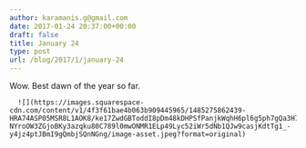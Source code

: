 ```yaml
---
author: karamanis.g@gmail.com
date: 2017-01-24 20:37:00+00:00
draft: false
title: January 24
type: post
url: /blog/2017/1/january-24
---
```


Wow. Best dawn of the year so far.


  
      ![](https://images.squarespace-cdn.com/content/v1/4f3f61bae4b063b909445965/1485275862439-HRA74ASP05MSR8L1AOK8/ke17ZwdGBToddI8pDm48kDHPSfPanjkWqhH6pl6g5ph7gQa3H78H3Y0txjaiv_0fDoOvxcdMmMKkDsyUqMSsMWxHk725yiiHCCLfrh8O1z4YTzHvnKhyp6Da-NYroOW3ZGjoBKy3azqku80C789l0mwONMR1ELp49Lyc52iWr5dNb1QJw9casjKdtTg1_-y4jz4ptJBmI9gQmbjSQnNGng/image-asset.jpeg?format=original)

